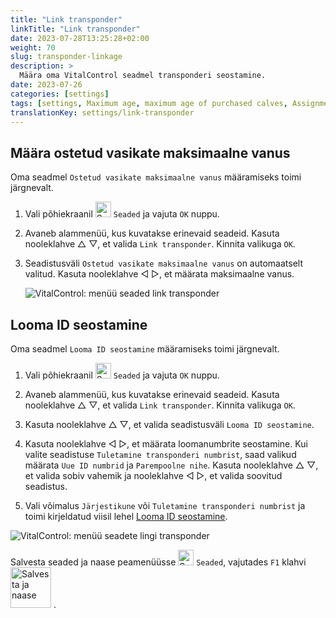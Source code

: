 ```yaml
---
title: "Link transponder"
linkTitle: "Link transponder"
date: 2023-07-28T13:25:28+02:00
weight: 70
slug: transponder-linkage
description: >
  Määra oma VitalControl seadmel transponderi seostamine.
date: 2023-07-26
categories: [settings]
tags: [settings, Maximum age, maximum age of purchased calves, Assignment animal ID]
translationKey: settings/link-transponder
---
```

## Määra ostetud vasikate maksimaalne vanus
Oma seadmel `Ostetud vasikate maksimaalne vanus` määramiseks toimi järgnevalt.

1. Vali põhiekraanil <img src="/icons/gear.svg" width="25" align="bottom" alt="Settings" /> `Seaded` ja vajuta `OK` nuppu.

2. Avaneb alammenüü, kus kuvatakse erinevaid seadeid. Kasuta nooleklahve △ ▽, et valida `Link transponder`. Kinnita valikuga `OK`.

3. Seadistusväli `Ostetud vasikate maksimaalne vanus` on automaatselt valitud. Kasuta nooleklahve ◁ ▷, et määrata maksimaalne vanus.

    ![VitalControl: menüü seaded link transponder](../images/maximumage.png "Ostetud vasikate maksimaalne vanus")

## Looma ID seostamine

Oma seadmel `Looma ID seostamine` määramiseks toimi järgnevalt.

1. Vali põhiekraanil <img src="/icons/gear.svg" width="25" align="bottom" alt="Settings" /> `Seaded` ja vajuta `OK` nuppu.

2. Avaneb alammenüü, kus kuvatakse erinevaid seadeid. Kasuta nooleklahve △ ▽, et valida `Link transponder`. Kinnita valikuga `OK`.

3. Kasuta nooleklahve △ ▽, et valida seadistusväli `Looma ID seostamine`.

4. Kasuta nooleklahve ◁ ▷, et määrata loomanumbrite seostamine. Kui valite seadistuse `Tuletamine transponderi numbrist`, saad valikud määrata `Uue ID numbrid` ja `Parempoolne nihe`. Kasuta nooleklahve △ ▽, et valida sobiv vahemik ja nooleklahve ◁ ▷, et valida soovitud seadistus.

5. Vali võimalus `Järjestikune` või `Tuletamine transponderi numbrist` ja toimi kirjeldatud viisil lehel [Looma ID seostamine](../animal-registration/#assignment-animal-id).

![VitalControl: menüü seadete lingi transponder](../images/assignmentanimalid.png "Määra looma ID")

Salvesta seaded ja naase peamenüüsse <img src="/icons/gear.svg" width="25" align="bottom" alt="Seaded" /> `Seaded`, vajutades `F1` klahvi &nbsp;<img src="/icons/footer/save_exit.svg" width="65" align="bottom" alt="Salvesta ja naase" />&nbsp;.
